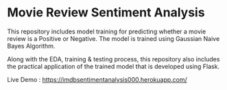# Movie Review Sentiment Analysis
This repository includes model training for predicting whether a movie review is a Positive or Negative. The model is trained using Gaussian Naive Bayes Algorithm.

Along with the EDA, training & testing process, this repository also includes the practical application of the trained model that is developed using Flask.

Live Demo : https://imdbsentimentanalysis000.herokuapp.com/
